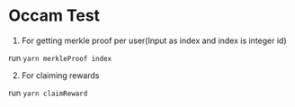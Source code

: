 # Occam Test

1. For getting merkle proof per user(Input as index and index is integer id)

run `yarn merkleProof index`

2. For claiming rewards

run `yarn claimReward`
